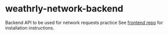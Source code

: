 # weathrly-network-backend
Backend API to be used for network requests practice
See [frontend repo](https://github.com/nicktu12/weathrly-network-frontend) for installation instructions.
